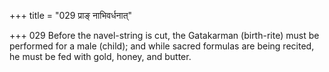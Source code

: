 +++
title = "029 प्राङ् नाभिवर्धनात्"

+++
029	Before the navel-string is cut, the Gatakarman (birth-rite) must be performed for a male (child); and while sacred formulas are being recited, he must be fed with gold, honey, and butter.